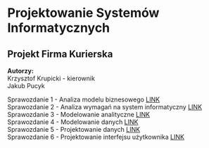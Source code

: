 # Projektowanie Systemów Informatycznych
## Projekt Firma Kurierska
**Autorzy:**\
Krzysztof Krupicki - kierownik\
Jakub Pucyk

Sprawozdanie 1 - Analiza modelu biznesowego [LINK](Sprawozdania/Sprawozdanie%201%20-%20Analiza%20modelu%20biznesowego.pdf) \
Sprawozdanie 2 - Analiza wymagań na system informatyczny [LINK](Sprawozdania/Sprawozdanie%202%20-%20Analiza%20wymagań%20na%20system%20informatyczny.pdf) \
Sprawozdanie 3 - Modelowanie analityczne [LINK](Sprawozdania/Sprawozdanie%203%20-%20Modelowanie%20analityczne.pdf) \
Sprawozdanie 4 - Modelowanie danych [LINK](Sprawozdania/Sprawozdanie%204%20-%20Modelowanie%20danych.pdf) \
Sprawozdanie 5 - Projektowanie danych [LINK](Sprawozdania/Sprawozdanie%205%20-%Projektowanie%20danych.pdf) \
Sprawozdanie 6 - Projektowanie interfejsu użytkownika [LINK](Sprawozdania/Sprawozdanie%206%20-%20Projektowanie%20interfejsu%20użytkownika.pdf)